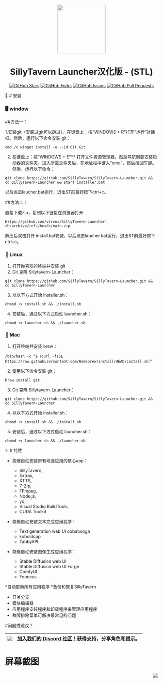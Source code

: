 <a name="readme-top"></a>

<div align="center">

<img height="160" src="st-launcher.ico">

<h1 align="center">SillyTavern Launcher汉化版 - (STL)</h1>

<p align="center">

  
[![GitHub Stars](https://img.shields.io/github/stars/vircus/SillyTavern-Launcher-zh.svg)](https://github.com/vircus/SillyTavern-Launcher-zh/stargazers)
[![GitHub Forks](https://img.shields.io/github/forks/vircus/SillyTavern-Launcher-zh.svg)](https://github.com/vircus/SillyTavern-Launcher-zh/network)
[![GitHub Issues](https://img.shields.io/github/issues/vircus/SillyTavern-Launcher-zh.svg)](https://github.com/vircus/SillyTavern-Launcher-zh/issues)
[![GitHub Pull Requests](https://img.shields.io/github/issues-pr/vircus/SillyTavern-Launcher-zh.svg)](https://github.com/vircus/SillyTavern-Launcher-zh/pulls)
</div>

🔧 # 安装
### 🖥️ window

##方法一： 

1.安装git（安装过git可以跳过），在键盘上：按“WINDOWS + R”打开“运行”对话框。然后，运行以下命令安装 git：
```shell
cmd /c winget install -e --id Git.Git
```
2. 在键盘上：按“WINDOWS + E”** 打开文件资源管理器，然后导航到要安装启动器的文件夹。进入所需文件夹后，在地址栏中键入“cmd”，然后按回车键。然后，运行以下命令：
```shell
git clone https://github.com/SillyTavern/SillyTavern-Launcher.git && cd SillyTavern-Launcher && start installer.bat
```
以后点击laucher.bat运行，退出ST前最好按下ctrl+c。

##方法二： 

直接下载zip，复制以下链接在浏览器打开
```shell
https://github.com/vircus/SillyTavern-Launcher-zh/archive/refs/heads/main.zip
```
解压后双击打开 install.bat安装，以后点击laucher.bat运行，退出ST前最好按下ctrl+c。

### 🐧 Linux
1. 打开你喜欢的终端并安装 git
2. Git 克隆 Sillytavern-Launcher：
```shell
git clone https://github.com/SillyTavern/SillyTavern-Launcher.git && cd SillyTavern-Launcher
```

3. 以以下方式开始 installer.sh：
```shell
chmod +x install.sh && ./install.sh
```
4. 安装后，通过以下方式启动 launcher.sh：
```shell
chmod +x launcher.sh && ./launcher.sh
```


### 🍎 Mac
1. 打开终端并安装 brew：
```shell
/bin/bash -c “$（curl -fsSL https://raw.githubusercontent.com/Homebrew/install/HEAD/install.sh）”
```
2. 使用以下命令安装 git：
```shell
brew install git
```
3. Git 克隆 Sillytavern-Launcher：
```shell
git clone https://github.com/SillyTavern/SillyTavern-Launcher.git && cd SillyTavern-Launcher
```
4. 以以下方式开始 installer.sh：
```shell
chmod +x install.sh && ./install.sh
```
5. 安装后，通过以下方式启动 launcher.sh：
```shell
chmod +x launcher.sh && ./launcher.sh
```

✨ # 特性
* 能够自动安装带有可选应用的核心app：
  * SillyTavern,
  * Extras,
  * XTTS,
  * 7-Zip,
  * FFmpeg,
  * Node.js,
  * yq,
  * Visual Studio BuildTools,
  * CUDA Toolkit

* 能够自动安装文本完成应用程序：
  * Text generation web UI oobabooga
  * koboldcpp
  * TabbyAPI

* 能够自动安装图像生成应用程序：
  * Stable Diffusion web UI
  * Stable Diffusion web UI Forge
  * ComfyUI
  * Fooocus

*自动更新所有应用程序
*备份和恢复SillyTavern
* 开关分支
* 模块编辑器
* 应用程序安装程序和卸载程序来管理应用程序
* 故障排除菜单可解决最常见的问题

#问题或建议？

|[![][discord-shield-badge]][discord-link] |[加入我们的 Discord 社区！](https://discord.gg/sillytavern)获得支持，分享角色和提示。|
|:---------------------------------------- |:------------------------------------------------------------------------------------------------------- |

# 屏幕截图


<div align="right">

[![][back-to-top]](#readme-top)
    
</div>


<!-- LINK GROUP -->
[back-to-top]: https://img.shields.io/badge/-BACK_TO_TOP-151515?style=flat-square
[discord-link]: https://discord.gg/sillytavern
[discord-shield]: https://img.shields.io/discord/1100685673633153084?color=5865F2&label=discord&labelColor=black&logo=discord&logoColor=white&style=flat-square
[discord-shield-badge]: https://img.shields.io/discord/1100685673633153084?color=5865F2&label=discord&labelColor=black&logo=discord&logoColor=white&style=for-the-badge
